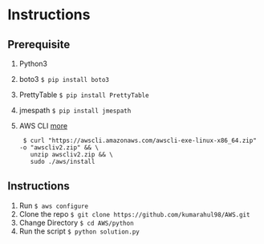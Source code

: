 # Instructions

## Prerequisite
1. Python3
2. boto3  `$ pip install boto3`
3. PrettyTable `$ pip install PrettyTable`
4. jmespath `$ pip install jmespath`
5. AWS CLI [more](https://docs.aws.amazon.com/cli/latest/userguide/install-cliv2-linux.html)

        $ curl "https://awscli.amazonaws.com/awscli-exe-linux-x86_64.zip" -o "awscliv2.zip" && \
          unzip awscliv2.zip && \
          sudo ./aws/install


## Instructions
1. Run `$ aws configure`
2. Clone the repo `$ git clone https://github.com/kumarahul98/AWS.git`
3. Change Directory `$ cd AWS/python`
4. Run the script `$ python solution.py`